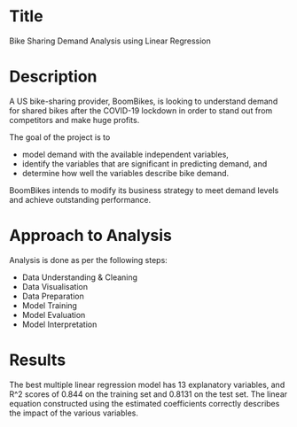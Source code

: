 # Title
Bike Sharing Demand Analysis using Linear Regression

# Description
A US bike-sharing provider, BoomBikes, is looking to understand demand for shared bikes after the COVID-19 lockdown in order to stand out from competitors and make huge profits.

The goal of the project is to
- model demand with the available independent variables,
- identify the variables that are significant in predicting demand, and
- determine how well the variables describe bike demand.

BoomBikes intends to modify its business strategy to meet demand levels and achieve outstanding performance.

# Approach to Analysis
Analysis is done as per the following steps:
- Data Understanding & Cleaning
- Data Visualisation
- Data Preparation
- Model Training
- Model Evaluation
- Model Interpretation

# Results
The best multiple linear regression model has 13 explanatory variables, and R^2 scores of 0.844 on the training set and 0.8131 on the test set. The linear equation constructed using the estimated coefficients correctly describes the impact of the various variables.